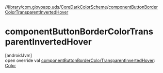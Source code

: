 //[library](../../../index.md)/[com.glovoapp.uds](../index.md)/[CoreDarkColorScheme](index.md)/[componentButtonBorderColorTransparentInvertedHover](component-button-border-color-transparent-inverted-hover.md)

# componentButtonBorderColorTransparentInvertedHover

[androidJvm]\
open override val [componentButtonBorderColorTransparentInvertedHover](component-button-border-color-transparent-inverted-hover.md): [Color](https://developer.android.com/reference/kotlin/androidx/compose/ui/graphics/Color.html)
